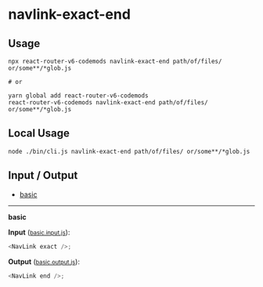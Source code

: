 # navlink-exact-end


## Usage

```
npx react-router-v6-codemods navlink-exact-end path/of/files/ or/some**/*glob.js

# or

yarn global add react-router-v6-codemods
react-router-v6-codemods navlink-exact-end path/of/files/ or/some**/*glob.js
```

## Local Usage
```
node ./bin/cli.js navlink-exact-end path/of/files/ or/some**/*glob.js
```

## Input / Output

<!--FIXTURES_TOC_START-->
* [basic](#basic)
<!--FIXTURES_TOC_END-->

<!--FIXTURES_CONTENT_START-->
---
<a id="basic">**basic**</a>

**Input** (<small>[basic.input.js](transforms/navlink-exact-end/__testfixtures__/basic.input.js)</small>):
```js
<NavLink exact />;

```

**Output** (<small>[basic.output.js](transforms/navlink-exact-end/__testfixtures__/basic.output.js)</small>):
```js
<NavLink end />;

```
<!--FIXTURES_CONTENT_END-->